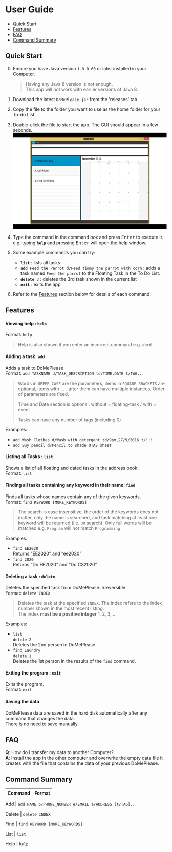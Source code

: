 # User Guide

* [Quick Start](#quick-start)
* [Features](#features)
* [FAQ](#faq)
* [Command Summary](#command-summary)

## Quick Start

0. Ensure you have Java version `1.8.0_60` or later installed in your Computer.<br>
   > Having any Java 8 version is not enough. <br>
   This app will not work with earlier versions of Java 8.
   
1. Download the latest `DoMePlease.jar` from the 'releases' tab.
2. Copy the file to the folder you want to use as the home folder for your To-do List.
3. Double-click the file to start the app. The GUI should appear in a few seconds. 
   <img src="images/Ui.png" width="600">

4. Type the command in the command box and press <kbd>Enter</kbd> to execute it. <br>
   e.g. typing **`help`** and pressing <kbd>Enter</kbd> will open the help window. 
5. Some example commands you can try:
   * **`list`** : lists all tasks
   * **`add`**` Feed the Parrot d/Feed timmy the parrot with corn` : 
     adds a task named `Feed the parrot` to the Floating Task in the To Do List.
   * **`delete`**` 3` : deletes the 3rd task shown in the current list
   * **`exit`** : exits the app
6. Refer to the [Features](#features) section below for details of each command.<br>


## Features

#### Viewing help : `help`
Format: `help`

> Help is also shown if you enter an incorrect command e.g. `abcd`
 
#### Adding a task: `add`
Adds a task to DoMePlease<br>
Format: `add TASKNAME d/TASK_DESCRIPTION td/TIME,DATE t/TAG...` 
 
> Words in `UPPER_CASE` are the parameters, items in `SQUARE_BRACKETS` are optional, 
> items with `...` after them can have multiple instances. Order of parameters are fixed. 
> 
> Time and Date section is optional.  without = floating-task / with = event
>
> Tasks can have any number of tags (including 0)

Examples: 
* `add Wash Clothes d/Wash with detergent td/9pm,27/9/2016 t/!!!`
* `add Buy pencil d/Pencil to shade OTAS sheet`

#### Listing all Tasks : `list`
Shows a list of all floating and dated tasks in the address book.<br>
Format: `list`

#### Finding all tasks containing any keyword in their name: `find`
Finds all tasks whose names contain any of the given keywords.<br>
Format: `find KEYWORD [MORE_KEYWORDS]`

> The search is case insensitive, the order of the keywords does not matter, only the name is searched, 
and task matching at least one keyword will be returned (i.e. `OR` search).
> Only full words will be matched e.g. `Program` will not match `Programming`

Examples: 
* `find EE2020`<br>
  Returns “EE2020” and “ee2020”
* `find 2020`<br>
  Returns “Do EE2020” and “Do CS2020”

#### Deleting a task : `delete`
Deletes the specified task from DoMePlease. Irreversible.<br>
Format: `delete INDEX`

> Deletes the task at the specified `INDEX`. 
  The index refers to the index number shown in the most recent listing.<br>
  The index **must be a positive integer** 1, 2, 3, ...

Examples: 
* `list`<br>
  `delete 2`<br>
  Deletes the 2nd person in DoMePlease.
* `find Laundry`<br> 
  `delete 1`<br>
  Deletes the 1st person in the results of the `find` command.

#### Exiting the program : `exit`
Exits the program.<br>
Format: `exit`  

#### Saving the data 
DoMePlease data are saved in the hard disk automatically after any command that changes the data.<br>
There is no need to save manually.

## FAQ

**Q**: How do I transfer my data to another Computer?<br>
**A**: Install the app in the other computer and overwrite the empty data file it creates with 
       the file that contains the data of your previous DoMePlease.
       
## Command Summary

Command | Format  
-------- | -------- 

Add | `add NAME p/PHONE_NUMBER e/EMAIL a/ADDRESS [t/TAG]...`

Delete | `delete INDEX`

Find | `find KEYWORD [MORE_KEYWORDS]`

List | `list`

Help | `help`

